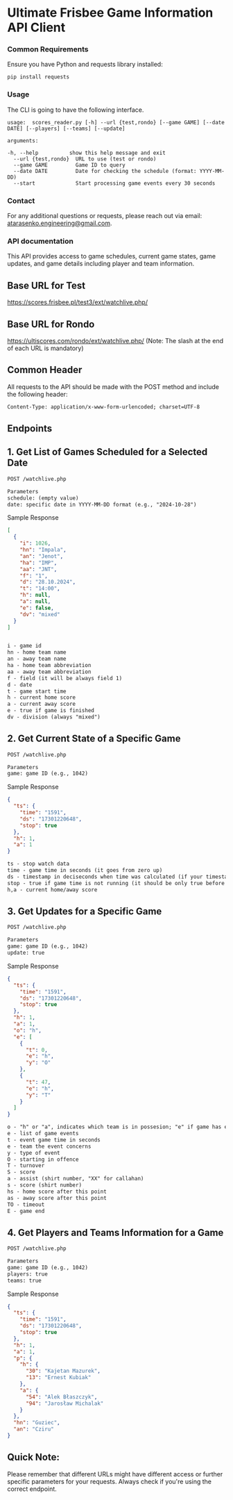 # Ultimate Frisbee Game Information API Client

### Common Requirements

Ensure you have Python and requests library installed:

```shell
pip install requests
```

### Usage

The CLI is going to have the following interface.

```shell
usage:  scores_reader.py [-h] --url {test,rondo} [--game GAME] [--date DATE] [--players] [--teams] [--update]

arguments:

-h, --help          show this help message and exit
  --url {test,rondo}  URL to use (test or rondo)
  --game GAME         Game ID to query
  --date DATE         Date for checking the schedule (format: YYYY-MM-DD)
  --start             Start processing game events every 30 seconds
```

### Contact
For any additional questions or requests, please reach out via email: atarasenko.engineering@gmail.com.

### API documentation

This API provides access to game schedules, current game states, game updates, and game details including player and team information.
## Base URL for Test

https://scores.frisbee.pl/test3/ext/watchlive.php/

## Base URL for Rondo

https://ultiscores.com/rondo/ext/watchlive.php/
(Note: The slash at the end of each URL is mandatory)

## Common Header

All requests to the API should be made with the POST method and include the following header:

```html
Content-Type: application/x-www-form-urlencoded; charset=UTF-8
```
## Endpoints

## 1. Get List of Games Scheduled for a Selected Date

```html
POST /watchlive.php

Parameters
schedule: (empty value)
date: specific date in YYYY-MM-DD format (e.g., "2024-10-28")
```

Sample Response
```json
[
  {
    "i": 1026,
    "hn": "Impala",
    "an": "Jenot",
    "ha": "IMP",
    "aa": "JNT",
    "f": "1",
    "d": "28.10.2024",
    "t": "14:00",
    "h": null,
    "a": null,
    "e": false,
    "dv": "mixed"
  }
]
```

```html

i - game id
hn - home team name
an - away team name
ha - home team abbreviation
aa - away team abbreviation
f - field (it will be always field 1)
d - date
t - game start time
h - current home score
a - current away score
e - true if game is finished
dv - division (always "mixed")

```

## 2. Get Current State of a Specific Game

```html
POST /watchlive.php

Parameters
game: game ID (e.g., 1042)
```

Sample Response
```json
{
  "ts": {
    "time": "1591",
    "ds": "17301220648",
    "stop": true
  },
  "h": 1,
  "a": 1
}
```

```html
ts - stop watch data
time - game time in seconds (it goes from zero up)
ds - timestamp in deciseconds when time was calculated (if your timestamp is higher, you can add the difference to game time)
stop - true if game time is not running (it should be only true before and after the game - for this test game is stopped)
h,a - current home/away score
```

## 3. Get Updates for a Specific Game

```html
POST /watchlive.php

Parameters
game: game ID (e.g., 1042)
update: true
```

Sample Response
```json
{
  "ts": {
    "time": "1591",
    "ds": "17301220648",
    "stop": true
  },
  "h": 1,
  "a": 1,
  "o": "h",
  "e": [
    {
      "t": 0,
      "e": "h",
      "y": "O"
    },
    {
      "t": 47,
      "e": "h",
      "y": "T"
    }
  ]
}
```

```html
o - "h" or "a", indicates which team is in possesion; "e" if game has ended
e - list of game events
t - event game time in seconds
e - team the event concerns
y - type of event
O - starting in offence
T - turnover
S - score
a - assist (shirt number, "XX" for callahan)
s - score (shirt number)
hs - home score after this point
as - away score after this point
TO - timeout
E - game end
```

## 4. Get Players and Teams Information for a Game

```html
POST /watchlive.php

Parameters
game: game ID (e.g., 1042)
players: true
teams: true
```

Sample Response
```json
{
  "ts": {
    "time": "1591",
    "ds": "17301220648",
    "stop": true
  },
  "h": 1,
  "a": 1,
  "p": {
    "h": {
      "30": "Kajetan Mazurek",
      "13": "Ernest Kubiak"
    },
    "a": {
      "54": "Alek Błaszczyk",
      "94": "Jarosław Michalak"
    }
  },
  "hn": "Guziec",
  "an": "Cziru"
}
```

## Quick Note:

Please remember that different URLs might have different access or further specific parameters for your requests. Always check if you're using the correct endpoint.